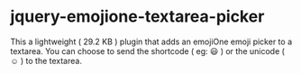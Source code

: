 # jquery-emojione-textarea-picker
This a lightweight ( 29.2 KB ) plugin that adds an emojiOne emoji picker to a textarea. You can choose to send the shortcode ( eg: :smiley: ) or the unicode ( ☺ ) to the textarea.
